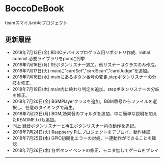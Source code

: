 # BoccoDeBook

teamスマイルrd4cプロジェクト

## 更新履歴
- 2018年7月13日(金) RD4Cデバイスプログラム用リポジトリ作成、initial commit 必要ライブラリをpomに列挙
- 2018年7月16日(月) SEボタンリスナー追加。他リスナーはクラスのみ作成。
- 2018年7月17日(火) mainに"cardSet","cardScan","cardJudge"を追加。
- 2018年7月18日(水) mainにあるボタン番号の変更,stepボタンリスナーの分岐を修正。
- 2018年7月19日(木) main内に終わり判定を追加。stepボタンリスナーの分岐を修正。
- 2018年7月20日(金) BGMPlayerクラスを追加。BGM番号からファイルを選択し、任意のタイミングで再生。
- 2018年7月23日(月) BGM,効果音のフォルダを追加、中に簡単な説明を加えたREADME.txtも追加。
- 同上 録音ボタンリスナーと再生ボタンリスナー内の動作を追記。
- 2018年7月24日(火) Raspberry Piにプロジェクトをデプロイ、動作検証
- 2018年7月25日(水) GPIO初期化エラーの対処、一連動作ができることを確認
- 2018年7月26日(木) 各ボタンイベントの修正、モニタ無しでゲームをプレイ

----
